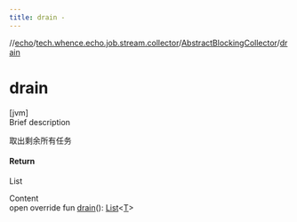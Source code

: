 ```yaml
---
title: drain -
---
```

//[echo](../../index.md)/[tech.whence.echo.job.stream.collector](../index.md)/[AbstractBlockingCollector](index.md)/[drain](drain.md)



# drain  
[jvm]  
Brief description  


取出剩余所有任务



#### Return  


List<T>

  
Content  
open override fun [drain](drain.md)(): [List](https://kotlinlang.org/api/latest/jvm/stdlib/kotlin.collections/-list/index.html)<[T](index.md)>  




